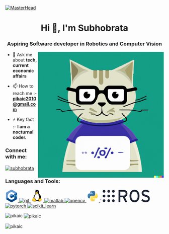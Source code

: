 [![MasterHead](https://github.com/sougato97/sougato97/blob/main/starry_night_2.png)](https://sougato97.github.io/)
<h1 align="center">Hi 👋, I'm Subhobrata</h1>
<h3 align="center">Aspiring Software developer in Robotics and Computer Vision</h3>

<img align="right" alt="Coding" width="400" src="https://github.com/pikaic/pikaic/blob/main/programmer_cat.png">

<!-- - 🔭 I’m currently working on [Human Robot Interaction](https://github.com/hcicsebuffalo) -->

<!-- - 👨‍💻 All of my projects are available at [pikaic.github.io](https://pikaic.github.io/) -->

- 💬 Ask me about **tech, current economic affairs**

- 📫 How to reach me :- **pikaic2010@gmail.com**

<!-- - 📄 Know about my experiences [resume](https://pikaic.github.io/data/resume.pdf) -->

- ⚡ Key fact :- **I am a nocturnal coder.**

<h3 align="left">Connect with me:</h3>
<p align="left">
<a href="https://linkedin.com/in/subhobrata-chakraborty-345200224/" target="blank"><img align="center" src="https://raw.githubusercontent.com/rahuldkjain/github-profile-readme-generator/master/src/images/icons/Social/linked-in-alt.svg" alt="subhobrata" height="30" width="40" /></a>
</p>

<h3 align="left">Languages and Tools:</h3>
<p align="left"> 
<a href="https://www.w3schools.com/cpp/" target="_blank" rel="noreferrer"> <img src="https://raw.githubusercontent.com/devicons/devicon/master/icons/cplusplus/cplusplus-original.svg" alt="cplusplus" width="40" height="40"/> </a> 
<a href="https://git-scm.com/" target="_blank" rel="noreferrer"> <img src="https://www.vectorlogo.zone/logos/git-scm/git-scm-icon.svg" alt="git" width="40" height="40"/> </a> 
<a href="https://www.linux.org/" target="_blank" rel="noreferrer"> <img src="https://raw.githubusercontent.com/devicons/devicon/master/icons/linux/linux-original.svg" alt="linux" width="40" height="40"/> </a> 
<a href="https://www.mathworks.com/" target="_blank" rel="noreferrer"> <img src="https://upload.wikimedia.org/wikipedia/commons/2/21/Matlab_Logo.png" alt="matlab" width="40" height="40"/> </a> 
<a href="https://opencv.org/" target="_blank" rel="noreferrer"> <img src="https://www.vectorlogo.zone/logos/opencv/opencv-icon.svg" alt="opencv" width="40" height="40"/> </a> 
<a href="https://www.python.org" target="_blank" rel="noreferrer"> <img src="https://raw.githubusercontent.com/devicons/devicon/master/icons/python/python-original.svg" alt="python" width="40" height="40"/> </a> '
<a href="https://www.ros.org/" target="_blank" rel="noreferrer"> <img src="https://github.com/pikaic/pikaic/blob/main/ros_logo.png" alt="ros" width="150.6" height="40"/> </a>
<a href="https://pytorch.org/" target="_blank" rel="noreferrer"> <img src="https://www.vectorlogo.zone/logos/pytorch/pytorch-icon.svg" alt="pytorch" width="40" height="40"/> </a> 
<a href="https://scikit-learn.org/" target="_blank" rel="noreferrer"> <img src="https://upload.wikimedia.org/wikipedia/commons/0/05/Scikit_learn_logo_small.svg" alt="scikit_learn" width="40" height="40"/> </a> 
</p>

<p><img align="left" src="https://github-readme-stats.vercel.app/api/top-langs?username=pikaic&show_icons=true&locale=en&layout=compact" alt="pikaic" /></p>

<p>&nbsp;<img align="center" src="https://github-readme-stats.vercel.app/api?username=pikaic&show_icons=true&locale=en" alt="pikaic" /></p>

<p><img align="center" src="https://github-readme-streak-stats.herokuapp.com/?user=pikaic&" alt="pikaic" /></p>
